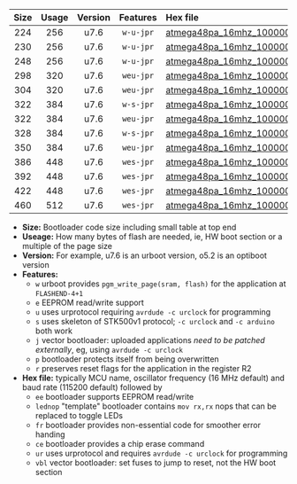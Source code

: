 |Size|Usage|Version|Features|Hex file|
|:-:|:-:|:-:|:-:|:--|
|224|256|u7.6|`w-u-jpr`|[atmega48pa_16mhz_1000000bps_ur_vbl.hex](https://raw.githubusercontent.com/stefanrueger/urboot/main/bootloaders/atmega48pa/fcpu_16mhz/1000000_bps/atmega48pa_16mhz_1000000bps_ur_vbl.hex)|
|230|256|u7.6|`w-u-jpr`|[atmega48pa_16mhz_1000000bps_lednop_ur_vbl.hex](https://raw.githubusercontent.com/stefanrueger/urboot/main/bootloaders/atmega48pa/fcpu_16mhz/1000000_bps/atmega48pa_16mhz_1000000bps_lednop_ur_vbl.hex)|
|248|256|u7.6|`w-u-jpr`|[atmega48pa_16mhz_1000000bps_lednop_fr_ur_vbl.hex](https://raw.githubusercontent.com/stefanrueger/urboot/main/bootloaders/atmega48pa/fcpu_16mhz/1000000_bps/atmega48pa_16mhz_1000000bps_lednop_fr_ur_vbl.hex)|
|298|320|u7.6|`weu-jpr`|[atmega48pa_16mhz_1000000bps_ee_ur_vbl.hex](https://raw.githubusercontent.com/stefanrueger/urboot/main/bootloaders/atmega48pa/fcpu_16mhz/1000000_bps/atmega48pa_16mhz_1000000bps_ee_ur_vbl.hex)|
|304|320|u7.6|`weu-jpr`|[atmega48pa_16mhz_1000000bps_ee_lednop_ur_vbl.hex](https://raw.githubusercontent.com/stefanrueger/urboot/main/bootloaders/atmega48pa/fcpu_16mhz/1000000_bps/atmega48pa_16mhz_1000000bps_ee_lednop_ur_vbl.hex)|
|322|384|u7.6|`w-s-jpr`|[atmega48pa_16mhz_1000000bps_vbl.hex](https://raw.githubusercontent.com/stefanrueger/urboot/main/bootloaders/atmega48pa/fcpu_16mhz/1000000_bps/atmega48pa_16mhz_1000000bps_vbl.hex)|
|322|384|u7.6|`weu-jpr`|[atmega48pa_16mhz_1000000bps_ee_lednop_fr_ur_vbl.hex](https://raw.githubusercontent.com/stefanrueger/urboot/main/bootloaders/atmega48pa/fcpu_16mhz/1000000_bps/atmega48pa_16mhz_1000000bps_ee_lednop_fr_ur_vbl.hex)|
|328|384|u7.6|`w-s-jpr`|[atmega48pa_16mhz_1000000bps_lednop_vbl.hex](https://raw.githubusercontent.com/stefanrueger/urboot/main/bootloaders/atmega48pa/fcpu_16mhz/1000000_bps/atmega48pa_16mhz_1000000bps_lednop_vbl.hex)|
|350|384|u7.6|`weu-jpr`|[atmega48pa_16mhz_1000000bps_ee_lednop_fr_ce_ur_vbl.hex](https://raw.githubusercontent.com/stefanrueger/urboot/main/bootloaders/atmega48pa/fcpu_16mhz/1000000_bps/atmega48pa_16mhz_1000000bps_ee_lednop_fr_ce_ur_vbl.hex)|
|386|448|u7.6|`wes-jpr`|[atmega48pa_16mhz_1000000bps_ee_vbl.hex](https://raw.githubusercontent.com/stefanrueger/urboot/main/bootloaders/atmega48pa/fcpu_16mhz/1000000_bps/atmega48pa_16mhz_1000000bps_ee_vbl.hex)|
|392|448|u7.6|`wes-jpr`|[atmega48pa_16mhz_1000000bps_ee_lednop_vbl.hex](https://raw.githubusercontent.com/stefanrueger/urboot/main/bootloaders/atmega48pa/fcpu_16mhz/1000000_bps/atmega48pa_16mhz_1000000bps_ee_lednop_vbl.hex)|
|422|448|u7.6|`wes-jpr`|[atmega48pa_16mhz_1000000bps_ee_lednop_fr_vbl.hex](https://raw.githubusercontent.com/stefanrueger/urboot/main/bootloaders/atmega48pa/fcpu_16mhz/1000000_bps/atmega48pa_16mhz_1000000bps_ee_lednop_fr_vbl.hex)|
|460|512|u7.6|`wes-jpr`|[atmega48pa_16mhz_1000000bps_ee_lednop_fr_ce_vbl.hex](https://raw.githubusercontent.com/stefanrueger/urboot/main/bootloaders/atmega48pa/fcpu_16mhz/1000000_bps/atmega48pa_16mhz_1000000bps_ee_lednop_fr_ce_vbl.hex)|

- **Size:** Bootloader code size including small table at top end
- **Useage:** How many bytes of flash are needed, ie, HW boot section or a multiple of the page size
- **Version:** For example, u7.6 is an urboot version, o5.2 is an optiboot version
- **Features:**
  + `w` urboot provides `pgm_write_page(sram, flash)` for the application at `FLASHEND-4+1`
  + `e` EEPROM read/write support
  + `u` uses urprotocol requiring `avrdude -c urclock` for programming
  + `s` uses skeleton of STK500v1 protocol; `-c urclock` and `-c arduino` both work
  + `j` vector bootloader: uploaded applications *need to be patched externally*, eg, using `avrdude -c urclock`
  + `p` bootloader protects itself from being overwritten
  + `r` preserves reset flags for the application in the register R2
- **Hex file:** typically MCU name, oscillator frequency (16 MHz default) and baud rate (115200 default) followed by
  + `ee` bootloader supports EEPROM read/write
  + `lednop` "template" bootloader contains `mov rx,rx` nops that can be replaced to toggle LEDs
  + `fr` bootloader provides non-essential code for smoother error handing
  + `ce` bootloader provides a chip erase command
  + `ur` uses urprotocol and requires `avrdude -c urclock` for programming
  + `vbl` vector bootloader: set fuses to jump to reset, not the HW boot section
